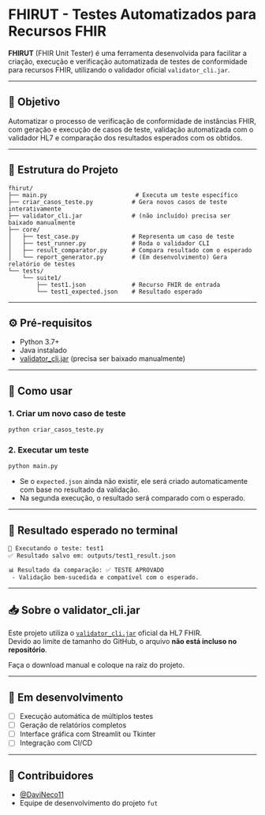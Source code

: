
# FHIRUT - Testes Automatizados para Recursos FHIR

**FHIRUT** (FHIR Unit Tester) é uma ferramenta desenvolvida para facilitar a criação, execução e verificação automatizada de testes de conformidade para recursos FHIR, utilizando o validador oficial `validator_cli.jar`.

---

## 🎯 Objetivo

Automatizar o processo de verificação de conformidade de instâncias FHIR, com geração e execução de casos de teste, validação automatizada com o validador HL7 e comparação dos resultados esperados com os obtidos.

---

## 📂 Estrutura do Projeto

```
fhirut/
├── main.py                         # Executa um teste específico
├── criar_casos_teste.py           # Gera novos casos de teste interativamente
├── validator_cli.jar              # (não incluído) precisa ser baixado manualmente
├── core/
│   ├── test_case.py               # Representa um caso de teste
│   ├── test_runner.py             # Roda o validador CLI
│   ├── result_comparator.py       # Compara resultado com o esperado
│   └── report_generator.py        # (Em desenvolvimento) Gera relatório de testes
└── tests/
    └── suite1/
        ├── test1.json             # Recurso FHIR de entrada
        └── test1_expected.json    # Resultado esperado
```

---

## ⚙️ Pré-requisitos

- Python 3.7+
- Java instalado
- [validator_cli.jar](https://github.com/hapifhir/org.hl7.fhir.core/releases) (precisa ser baixado manualmente)

---

## 🚀 Como usar

### 1. Criar um novo caso de teste

```bash
python criar_casos_teste.py
```

### 2. Executar um teste

```bash
python main.py
```

- Se o `expected.json` ainda não existir, ele será criado automaticamente com base no resultado da validação.
- Na segunda execução, o resultado será comparado com o esperado.

---

## 🧪 Resultado esperado no terminal

```bash
🚀 Executando o teste: test1
✅ Resultado salvo em: outputs/test1_result.json

📊 Resultado da comparação: ✅ TESTE APROVADO
 - Validação bem-sucedida e compatível com o esperado.
```

---

## 📥 Sobre o validator_cli.jar

Este projeto utiliza o [`validator_cli.jar`](https://github.com/hapifhir/org.hl7.fhir.core/releases) oficial da HL7 FHIR.  
Devido ao limite de tamanho do GitHub, o arquivo **não está incluso no repositório**.

Faça o download manual e coloque na raiz do projeto.

---

## 📌 Em desenvolvimento

- [ ] Execução automática de múltiplos testes
- [ ] Geração de relatórios completos
- [ ] Interface gráfica com Streamlit ou Tkinter
- [ ] Integração com CI/CD

---

## 👥 Contribuidores

- [@DaviNeco11](https://github.com/DaviNeco11)
- Equipe de desenvolvimento do projeto `fut`
